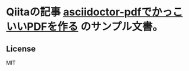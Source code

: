 # Qiitaの記事 [asciidoctor-pdfでかっこいいPDFを作る](https://qiita.com/drafts/67774c5ebd41467b83e2/) のサンプル文書。


## License
MIT
